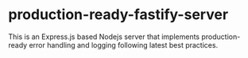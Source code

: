 # production-ready-fastify-server
This is an Express.js based Nodejs server that implements production-ready error handling and logging following latest best practices. 
